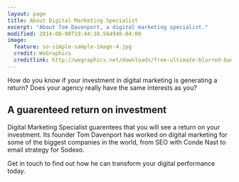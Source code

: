 ```yaml
---
layout: page
title: About Digital Marketing Specialist
excerpt: "About Tom Davenport, a digital marketing specialist."
modified: 2014-08-08T19:44:38.564948-04:00
image:
  feature: so-simple-sample-image-4.jpg
  credit: WeGraphics
  creditlink: http://wegraphics.net/downloads/free-ultimate-blurred-background-pack/
---
```


How do you know if your investment in digital marketing is generating a return? Does your agency really have the same interests as you?

## A guarenteed return on investment

Digital Marketing Specialist guarentees that you will see a return on your investment. Its founder Tom Davenport has worked on digital marketing for some of the biggest companies in the world, from SEO with Conde Nast to email strategy for Sodexo. 

Get in touch to find out how he can transform your digital performance today.